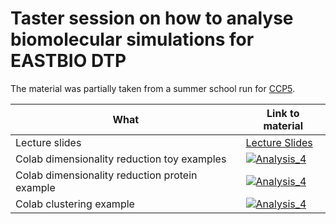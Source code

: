 # Taster session on how to analyse biomolecular simulations for EASTBIO DTP

The material was partially taken from a summer school run for [CCP5](https://github.com/CCPBioSim/CCP5_Simulation_of_BioMolecules/).

| What | Link to material|
|------|-----------------|
|Lecture slides | [Lecture Slides](https://github.com/ppxasjsm/East_Bio/blob/main/Simulation_analysis/DR_Clustering.pdf)       |
|Colab dimensionality reduction toy examples|  [![Analysis_4](https://colab.research.google.com/assets/colab-badge.svg)](https://colab.research.google.com/github/ppxasjsm/East_Bio/blob/main/Simulation_analysis/1_DR_part1.ipynb) |
|Colab dimensionality reduction protein example |  [![Analysis_4](https://colab.research.google.com/assets/colab-badge.svg)](https://colab.research.google.com/github/ppxasjsm/East_Bio/blob/main/Simulation_analysis/2_DR_part2.ipynb)|
|Colab clustering example |  [![Analysis_4](https://colab.research.google.com/assets/colab-badge.svg)](https://colab.research.google.com/github/ppxasjsm/East_Bio/blob/main/Simulation_analysis/3_clustering.ipynb)|
